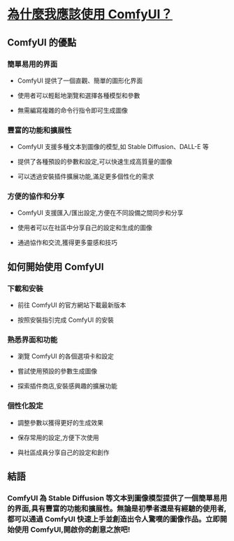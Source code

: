 # [為什麼我應該使用 ComfyUI？](https://www.reddit.com/r/StableDiffusion/comments/15if9ts/why_should_i_use_comfyui/)

## ComfyUI 的優點

### 簡單易用的界面

- ComfyUI 提供了一個直觀、簡單的圖形化界面

- 使用者可以輕鬆地瀏覽和選擇各種模型和參數

- 無需編寫複雜的命令行指令即可生成圖像

### 豐富的功能和擴展性

- ComfyUI 支援多種文本到圖像的模型,如 Stable Diffusion、DALL-E 等

- 提供了各種預設的參數和設定,可以快速生成高質量的圖像

- 可以透過安裝插件擴展功能,滿足更多個性化的需求

### 方便的協作和分享

- ComfyUI 支援匯入/匯出設定,方便在不同設備之間同步和分享

- 使用者可以在社區中分享自己的設定和生成的圖像

- 通過協作和交流,獲得更多靈感和技巧

## 如何開始使用 ComfyUI

### 下載和安裝

- 前往 ComfyUI 的官方網站下載最新版本

- 按照安裝指引完成 ComfyUI 的安裝

### 熟悉界面和功能

- 瀏覽 ComfyUI 的各個選項卡和設定

- 嘗試使用預設的參數生成圖像

- 探索插件商店,安裝感興趣的擴展功能

### 個性化設定

- 調整參數以獲得更好的生成效果

- 保存常用的設定,方便下次使用

- 與社區成員分享自己的設定和創作

## 結語

### ComfyUI 為 Stable Diffusion 等文本到圖像模型提供了一個簡單易用的界面,具有豐富的功能和擴展性。無論是初學者還是有經驗的使用者,都可以通過 ComfyUI 快速上手並創造出令人驚嘆的圖像作品。立即開始使用 ComfyUI,開啟你的創意之旅吧!

